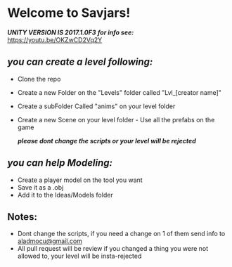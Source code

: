 # Welcome to Savjars!


***UNITY VERSION IS 2017.1.0F3***
***for info see:***  https://youtu.be/OKZwCD2Vq2Y

## ***you can create a level following:***

 - Clone the repo
  - Create a new Folder on the "Levels" folder called "Lvl_[creator name]"
   - Create a subFolder Called "anims" on your level folder
   - Create a new Scene on your level folder 
    - Use all the prefabs on the game

			
		***please dont change the scripts or your level will be rejected***
			
			
      

## ***you can help Modeling:***

 - Create a player model on the tool you want
 - Save it as a .obj
- Add it to the Ideas/Models folder
			
## Notes:
- Dont change the scripts, if you need a change on 1 of them send info to
				 aladmocu@gmail.com
- All pull request will be review if you changed a thing you were not allowed to, your level will be insta-rejected

